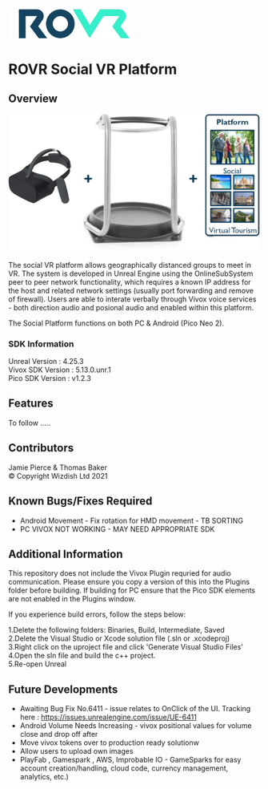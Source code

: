 <img src="ROVR_LOGO.png" width="250" />

# ROVR Social VR Platform

## Overview
![Socal VR Platform](ROVR_IMAGE.png)

The social VR platform allows geographically distanced groups to meet in VR. The system is developed in Unreal Engine using the OnlineSubSystem peer to peer network functionality, which requires a known IP address for the host and related network settings (usually port forwarding and remove of firewall). Users are able to interate verbally through Vivox voice services - both direction audio and posional audio and enabled within this platform.

The Social Platform functions on both PC & Android (Pico Neo 2). 

### SDK Information 
Unreal Version : 4.25.3\
Vivox SDK Version : 5.13.0.unr.1\
Pico SDK Version : v1.2.3

## Features
To follow .....

## Contributors 
Jamie Pierce & Thomas Baker \
© Copyright Wizdish Ltd 2021

## Known Bugs/Fixes Required
- Android Movement - Fix rotation for HMD movement - TB SORTING
- PC VIVOX NOT WORKING - MAY NEED APPROPRIATE SDK

## Additional Information
This repository does not include the Vivox Plugin requried for audio communication. Please ensure you copy a version of this into the Plugins folder before building. If building for PC ensure that the Pico SDK elements are not enabled in the Plugins window.

If you experience build errors, follow the steps below:

1.Delete the following folders: Binaries, Build, Intermediate, Saved\
2.Delete the Visual Studio or Xcode solution file (.sln or .xcodeproj)\
3.Right click on the uproject file and click 'Generate Visual Studio Files'\
4.Open the sln file and build the c++ project.\
5.Re-open Unreal

## Future Developments
- Awaiting Bug Fix No.6411 - issue relates to OnClick of the UI. Tracking here : https://issues.unrealengine.com/issue/UE-6411
- Android Volume Needs Increasing - vivox positional values for volume close and drop off after
- Move vivox tokens over to production ready solutionw
- Allow users to upload own images
- PlayFab , Gamespark , AWS, Improbable IO - GameSparks for easy account creation/handling, cloud code, currency management, analytics, etc.)
